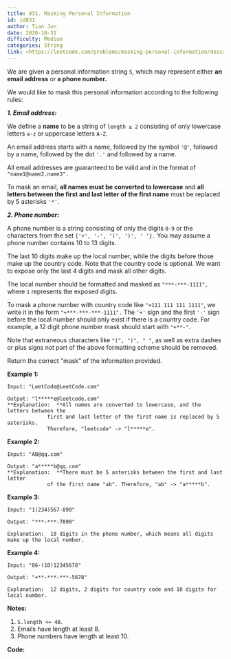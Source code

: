 ```yaml
---
title: 831. Masking Personal Information
id: id831
author: Tian Jun
date: 2020-10-31
difficulty: Medium
categories: String
link: <https://leetcode.com/problems/masking-personal-information/description/>
---
```


We are given a personal information string `S`, which may represent either
**an email address** or **a phone number.**

We would like to mask this personal information according to the following
rules:

  
_**1\. Email address:**_

We define a  **name** to be a string of `length ≥ 2` consisting of only
lowercase letters `a-z` or uppercase letters `A-Z`.

An email address starts with a name, followed by the symbol `'@'`, followed by
a name, followed by the dot `'.'` and followed by a name.

All email addresses are guaranteed to be valid and in the format of
`"name1@name2.name3".`

To mask an email, **all names must be converted to lowercase** and **all
letters between the first and last letter of the first name** must be replaced
by 5 asterisks `'*'`.

  
_**2\. Phone number:**_

A phone number is a string consisting of only the digits `0-9` or the
characters from the set `{'+', '-', '(', ')', ' '}.` You may assume a phone
number contains 10 to 13 digits.

The last 10 digits make up the local number, while the digits before those
make up the country code. Note that the country code is optional. We want to
expose only the last 4 digits and mask all other digits.

The local number should be formatted and masked as `"***-***-1111", `where `1`
represents the exposed digits.

To mask a phone number with country code like `"+111 111 111 1111"`, we write
it in the form `"+***-***-***-1111".`  The `'+'` sign and the first `'-'` sign
before the local number should only exist if there is a country code.  For
example, a 12 digit phone number mask should start with `"+**-"`.

Note that extraneous characters like `"(", ")", " "`, as well as extra dashes
or plus signs not part of the above formatting scheme should be removed.



Return the correct "mask" of the information provided.



**Example 1:**
            
	Input: "LeetCode@LeetCode.com"    
	Output: "l*****e@leetcode.com"    **Explanation:  **All names are converted to lowercase, and the letters between the                 first and last letter of the first name is replaced by 5 asterisks.                 Therefore, "leetcode" -> "l*****e".    

**Example 2:**
            
	Input: "AB@qq.com"    
	Output: "a*****b@qq.com"    **Explanation:  **There must be 5 asterisks between the first and last letter                  of the first name "ab". Therefore, "ab" -> "a*****b".    

**Example 3:**
            
	Input: "1(234)567-890"    
	Output: "***-***-7890"    
	Explanation:  10 digits in the phone number, which means all digits make up the local number.    

**Example 4:**
            
	Input: "86-(10)12345678"    
	Output: "+**-***-***-5678"    
	Explanation:  12 digits, 2 digits for country code and 10 digits for local number.     

**Notes:**

  1. `S.length <= 40`.
  2. Emails have length at least 8.
  3. Phone numbers have length at least 10.


**Code:**
